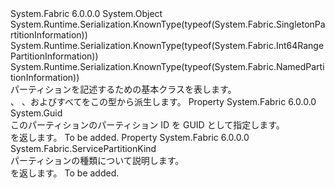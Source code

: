 <Type Name="ServicePartitionInformation" FullName="System.Fabric.ServicePartitionInformation">
  <TypeSignature Language="C#" Value="public abstract class ServicePartitionInformation" />
  <TypeSignature Language="ILAsm" Value=".class public auto ansi abstract beforefieldinit ServicePartitionInformation extends System.Object" />
  <TypeSignature Language="DocId" Value="T:System.Fabric.ServicePartitionInformation" />
  <TypeSignature Language="VB.NET" Value="Public MustInherit Class ServicePartitionInformation" />
  <TypeSignature Language="F#" Value="type ServicePartitionInformation = class" />
  <AssemblyInfo>
    <AssemblyName>System.Fabric</AssemblyName>
    <AssemblyVersion>6.0.0.0</AssemblyVersion>
  </AssemblyInfo>
  <Base>
    <BaseTypeName>System.Object</BaseTypeName>
  </Base>
  <Interfaces />
  <Attributes>
    <Attribute>
      <AttributeName>System.Runtime.Serialization.KnownType(typeof(System.Fabric.SingletonPartitionInformation))</AttributeName>
    </Attribute>
    <Attribute>
      <AttributeName>System.Runtime.Serialization.KnownType(typeof(System.Fabric.Int64RangePartitionInformation))</AttributeName>
    </Attribute>
    <Attribute>
      <AttributeName>System.Runtime.Serialization.KnownType(typeof(System.Fabric.NamedPartitionInformation))</AttributeName>
    </Attribute>
  </Attributes>
  <Docs>
    <summary>
      <para>パーティションを記述するための基本クラスを表します。</para>
    </summary>
    <remarks>
      <para>
        <see cref="T:System.Fabric.Int64RangePartitionInformation" />、 <see cref="T:System.Fabric.NamedPartitionInformation" />、および<see cref="T:System.Fabric.SingletonPartitionInformation" />すべてをこの型から派生します。</para>
    </remarks>
  </Docs>
  <Members>
    <Member MemberName="Id">
      <MemberSignature Language="C#" Value="public Guid Id { get; }" />
      <MemberSignature Language="ILAsm" Value=".property instance valuetype System.Guid Id" />
      <MemberSignature Language="DocId" Value="P:System.Fabric.ServicePartitionInformation.Id" />
      <MemberSignature Language="VB.NET" Value="Public ReadOnly Property Id As Guid" />
      <MemberSignature Language="F#" Value="member this.Id : Guid" Usage="System.Fabric.ServicePartitionInformation.Id" />
      <MemberType>Property</MemberType>
      <AssemblyInfo>
        <AssemblyName>System.Fabric</AssemblyName>
        <AssemblyVersion>6.0.0.0</AssemblyVersion>
      </AssemblyInfo>
      <ReturnValue>
        <ReturnType>System.Guid</ReturnType>
      </ReturnValue>
      <Docs>
        <summary>
          <para>このパーティションのパーティション ID を GUID として指定します。</para>
        </summary>
        <value>
          <para><see cref="T:System.Guid" /> を返します。</para>
        </value>
        <remarks>To be added.</remarks>
      </Docs>
    </Member>
    <Member MemberName="Kind">
      <MemberSignature Language="C#" Value="public System.Fabric.ServicePartitionKind Kind { get; }" />
      <MemberSignature Language="ILAsm" Value=".property instance valuetype System.Fabric.ServicePartitionKind Kind" />
      <MemberSignature Language="DocId" Value="P:System.Fabric.ServicePartitionInformation.Kind" />
      <MemberSignature Language="VB.NET" Value="Public ReadOnly Property Kind As ServicePartitionKind" />
      <MemberSignature Language="F#" Value="member this.Kind : System.Fabric.ServicePartitionKind" Usage="System.Fabric.ServicePartitionInformation.Kind" />
      <MemberType>Property</MemberType>
      <AssemblyInfo>
        <AssemblyName>System.Fabric</AssemblyName>
        <AssemblyVersion>6.0.0.0</AssemblyVersion>
      </AssemblyInfo>
      <ReturnValue>
        <ReturnType>System.Fabric.ServicePartitionKind</ReturnType>
      </ReturnValue>
      <Docs>
        <summary>
          <para>パーティションの種類について説明します。</para>
        </summary>
        <value>
          <para><see cref="T:System.Fabric.ServicePartitionKind" /> を返します。</para>
        </value>
        <remarks>To be added.</remarks>
      </Docs>
    </Member>
  </Members>
</Type>